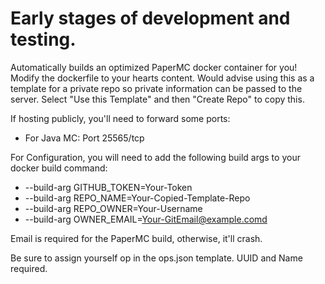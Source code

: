 # Early stages of development and testing.

Automatically builds an optimized PaperMC docker container for you! Modify the dockerfile to your hearts content.
Would advise using this as a template for a private repo so private information can be passed to the server. 
Select "Use this Template" and then "Create Repo" to copy this. 

If hosting publicly, you'll need to forward some ports:
- For Java MC: Port 25565/tcp

For Configuration, you will need to add the following build args to your docker build command:
- --build-arg GITHUB_TOKEN=Your-Token
- --build-arg REPO_NAME=Your-Copied-Template-Repo
- --build-arg REPO_OWNER=Your-Username
- --build-arg OWNER_EMAIL=Your-GitEmail@example.comd

Email is required for the PaperMC build, otherwise, it'll crash.

Be sure to assign yourself op in the ops.json template. UUID and Name required. 
